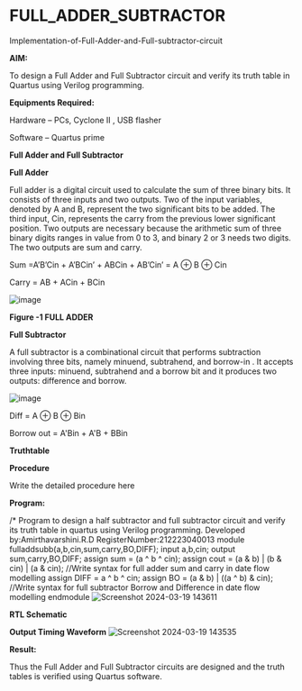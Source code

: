 # FULL_ADDER_SUBTRACTOR

Implementation-of-Full-Adder-and-Full-subtractor-circuit

**AIM:**

To design a Full Adder and Full Subtractor circuit and verify its truth table in Quartus using Verilog programming.

**Equipments Required:**

Hardware – PCs, Cyclone II , USB flasher

Software – Quartus prime

**Full Adder and Full Subtractor**

**Full Adder**

Full adder is a digital circuit used to calculate the sum of three binary bits. It consists of three inputs and two outputs. Two of the input variables, denoted by A and B, represent the two significant bits to be added. The third input, Cin, represents the carry from the previous lower significant position. Two outputs are necessary because the arithmetic sum of three binary digits ranges in value from 0 to 3, and binary 2 or 3 needs two digits. The two outputs are sum and carry.

Sum =A’B’Cin + A’BCin’ + ABCin + AB’Cin’ = A ⊕ B ⊕ Cin 

Carry = AB + ACin + BCin

![image](https://github.com/naavaneetha/FULL_ADDER_SUBTRACTOR/assets/154305477/0f30ba51-5ffb-4198-845f-18e054f675e7)

**Figure -1 FULL ADDER**

**Full Subtractor**

A full subtractor is a combinational circuit that performs subtraction involving three bits, namely minuend, subtrahend, and borrow-in . It accepts three inputs: minuend, subtrahend and a borrow bit and it produces two outputs: difference and borrow.

![image](https://github.com/naavaneetha/FULL_ADDER_SUBTRACTOR/assets/154305477/02b24f51-ab51-4304-9ad6-7b81ffc1ead5)

Diff = A ⊕ B ⊕ Bin 

Borrow out = A'Bin + A'B + BBin

**Truthtable**

**Procedure**

Write the detailed procedure here

**Program:**

/* Program to design a half subtractor and full subtractor circuit and verify its truth table in quartus using Verilog programming. Developed by:Amirthavarshini.R.D
RegisterNumber:212223040013
module fulladdsubb(a,b,cin,sum,carry,BO,DIFF);
input a,b,cin;
output sum,carry,BO,DIFF;
assign sum = (a ^ b ^ cin);
assign cout = (a & b) | (b & cin) | (a & cin);
//Write syntax for full adder sum and carry in date flow modelling 
assign DIFF = a ^ b ^ cin;
assign BO =  (a & b) | ((a ^ b) & cin);
//Write syntax for full subtractor Borrow and Difference in date flow modelling
endmodule
![Screenshot 2024-03-19 143611](https://github.com/amirtha5591/FULL_ADDER_SUBTRACTOR/assets/145742831/82a6aa98-9441-4da2-9163-646e0e14d992)

**RTL Schematic**


**Output Timing Waveform**
![Screenshot 2024-03-19 143535](https://github.com/amirtha5591/FULL_ADDER_SUBTRACTOR/assets/145742831/06253cb6-5042-474b-be2d-9a8e5eadee38)


**Result:**

Thus the Full Adder and Full Subtractor circuits are designed and the truth tables is verified using Quartus software.



